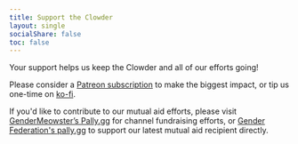 ```yaml
---
title: Support the Clowder
layout: single
socialShare: false
toc: false
---
```


Your support helps us keep the Clowder and all of our efforts going! 

Please consider a [Patreon subscription](https://www.patreon.com/GenderMeowster?fan_landing=true) to make the biggest impact, or tip us one-time on [ko-fi](https://ko-fi.com/gendermeowster).

If you'd like to contribute to our mutual aid efforts, please visit [GenderMeowster’s Pally.gg](https://pally.gg/p/gendermeowster) for channel fundraising efforts, or [Gender Federation's pally.gg](https://pally.gg/p/genderfederation) to support our latest mutual aid recipient directly.





